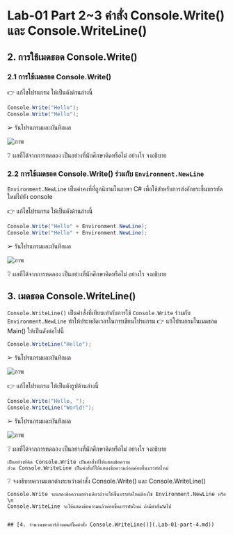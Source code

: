 # Lab-01 Part 2~3 คำสั่ง Console.Write() และ Console.WriteLine()

## 2. การใช้เมดธอด Console.Write()

### 2.1 การใช้เมดธอด Console.Write()
👉 แก้ไขโปรแกรม ให้เป็นดังด้านล่างนี้

```csharp
Console.Write("Hello");
Console.Write("Hello");
```

➢ รันโปรแกรมและบันทึกผล

![ภาพ](https://user-images.githubusercontent.com/115066278/214580952-8cdbec58-6957-4a30-84fd-bb15a3e438e1.png)


❔ ผลที่ได้จากการทดลอง เป็นอย่างที่นักศึกษาคิดหรือไม่ อย่างไร จงอธิบาย

### 2.2 การใช้เมดธอด Console.Write() ร่วมกับ  `Environment.NewLine`

`Environment.NewLine` เป็นค่าคงที่ที่ถูกนิยามในภาษา C# เพื่อใช้สำหรับการส่งอักขระขึ้นบรรทัดใหม่ไปยัง console

👉 แก้ไขโปรแกรม ให้เป็นดังด้านล่างนี้

```csharp
Console.Write("Hello" + Environment.NewLine);
Console.Write("Hello" + Environment.NewLine);
```

➢ รันโปรแกรมและบันทึกผล

![ภาพ](https://user-images.githubusercontent.com/115066278/214581048-ee3a70d3-66f7-4642-b1c1-43ebbe4c92c0.png)


❔ ผลที่ได้จากการทดลอง เป็นอย่างที่นักศึกษาคิดหรือไม่ อย่างไร จงอธิบาย


## 3. เมดธอด Console.WriteLine()

`Console.WriteLine()` เป็นคำสั่งที่เทียบเท่ากับการใช้  `Console.Write` ร่วมกับ  `Environment.NewLine` ทำให้ประหยัดเวลาในการเขียนโปรแกรม
👉 แก้โปรแกรมในเมดธอด Main() ให้เป็นดังต่อไปนี้

```csharp
Console.WriteLine("Hello");
```

➢ รันโปรแกรมและบันทึกผล

![ภาพ](https://user-images.githubusercontent.com/115066278/214581687-eaf1e2c0-ac4d-40dc-a643-e5d3549144d1.png)


👉 แก้ไขโปรแกรม ให้เป็นดังรูปด้านล่างนี้

```csharp
Console.Write("Hello, ");
Console.WriteLine("World!");
```

➢ รันโปรแกรมและบันทึกผล

![ภาพ](https://user-images.githubusercontent.com/115066278/214581720-83298643-f87e-4ca1-90f6-a87e0472a19a.png)

❔ ผลที่ได้จากการทดลอง เป็นอย่างที่นักศึกษาคิดหรือไม่ อย่างไร จงอธิบาย
```
เป็นอย่างที่คิด Console.Write เป็นคำสั่งที่ให้แสดงข้อความ
ส่วน Console.WriteLine เป็นคำสั่งที่ให้แสดงข้อความก่อนค่อยขึ้นบรรทัดใหม่
```
❔ จงอธิบายความแตกต่างระหว่างคำสั่ง Console.Write() และ Console.WriteLine()
```
Console.Write จะแสดงข้อความอย่างเดียวถ้าจะให้ขึ้นบรรทัดใหม่ต้องใช่ Environment.NewLine หรือ \n
Console.WriteLine จะให้แสดงข้อความแล้วค่อยขึ้นบรรทัดใหม่ ถ้ามีคำสั่งถัดไป


## [4. จำนวนของอาร์กิวเมนต์ในคำสั่ง Console.WriteLine()](.Lab-01-part-4.md))
